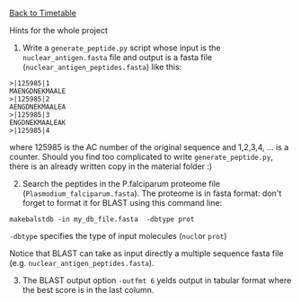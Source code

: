 <a href="https://github.com/ELIXIR-ITA-training/python_course"> Back to Timetable</a>

Hints for the whole project 

1. Write a `generate_peptide.py` script whose input is the `nuclear_antigen.fasta` file and output is a fasta file (`nuclear_antigen_peptides.fasta`) like this: 
```
>|125985|1
MAENGDNEKMAALE
>|125985|2
AENGDNEKMAALEA
>|125985|3
ENGDNEKMAALEAK
>|125985|4
```

where  125985 is the AC number of the original sequence and 1,2,3,4, ... is a counter. Should you find too complicated to write `generate_peptide.py`, there is an already written copy in the material folder  :) 

2.  Search the peptides in the P.falciparum proteome file (`Plasmodium_falciparum.fasta`). The proteome is in fasta format: don't forget to format it for BLAST using this command line: 

```
makebalstdb -in my_db_file.fasta  -dbtype prot 

```

`-dbtype` specifies the type of input molecules (`nucl`or `prot`) 

Notice that BLAST can take as input directly a multiple sequence fasta file (e.g. `nuclear_antigen_peptides.fasta`).

3. The BLAST output option `-outfmt 6` yelds output in tabular format where the best score is in the last column. 

